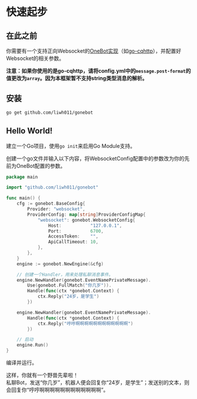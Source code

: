 # 快速起步
## 在此之前
你需要有一个支持正向Websocket的[OneBot实现](https://onebot.dev/ecosystem.html#onebot-%E5%AE%9E%E7%8E%B0)（如[go-cqhttp](https://github.com/Mrs4s/go-cqhttp)），并配置好Websocket的相关参数。

**注意：如果你使用的是go-cqhttp，请将config.yml中的`message.post-format`的值更改为`array`。因为本框架暂不支持string类型消息的解析。**

## 安装
```sh
go get github.com/liwh011/gonebot
```

## Hello World!
建立一个Go项目，使用`go init`来启用Go Module支持。

创建一个go文件并输入以下内容，将WebsocketConfig配置中的参数改为你的先前为OneBot配置的参数。
```go
package main

import "github.com/liwh011/gonebot"

func main() {
    cfg := gonebot.BaseConfig{
        Provider: "websocket",
        ProviderConfig: map[string]ProviderConfigMap{
            "websocket": gonebot.WebsocketConfig{
                Host:           "127.0.0.1",
                Port:           6700,
                AccessToken:    "",
                ApiCallTimeout: 10,
            },
        },
    }
    engine := gonebot.NewEngine(&cfg)

    // 创建一个Handler，用来处理私聊消息事件。
    engine.NewHandler(gonebot.EventNamePrivateMessage).
        Use(gonebot.FullMatch("你几岁")).
        Handle(func(ctx *gonebot.Context) {
            ctx.Reply("24岁，是学生")
        })

    engine.NewHandler(gonebot.EventNamePrivateMessage).
        Handle(func(ctx *gonebot.Context) {
            ctx.Reply("哼哼啊啊啊啊啊啊啊啊啊啊啊啊")
        })

    // 启动
    engine.Run()
}
```
编译并运行。

这样，你就有一个野兽先辈啦！   
私聊Bot，发送“你几岁”，机器人便会回复你“24岁，是学生”；发送别的文本，则会回复你“哼哼啊啊啊啊啊啊啊啊啊啊啊啊”。

